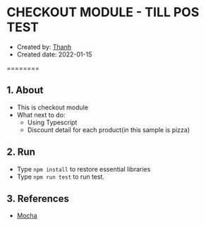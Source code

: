 # CHECKOUT MODULE - TILL POS TEST

- Created by: [Thanh](mailto:"truonghuuthanh95@gmail.com")
- Created date: 2022-01-15

========

## 1. About

- This is checkout module
- What next to do:
  - Using Typescript
  - Discount detail for each product(in this sample is pizza)

## 2. Run

- Type `npm install` to restore essential libraries
- Type `npm run test` to run test.

## 3. References

- [Mocha](https://mochajs.org/)
